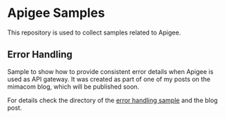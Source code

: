 # Apigee Samples

This repository is used to collect samples related to Apigee.

## Error Handling

Sample to show how to provide consistent error details when Apigee is used as API gateway. It was created as part of one of my posts on the mimacom blog, which will be published soon.

For details check the directory of the [error handling sample](error-handling/) and the blog post.